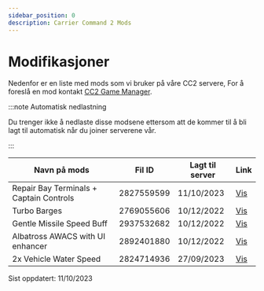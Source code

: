 ```yaml
---
sidebar_position: 0
description: Carrier Command 2 Mods
---
```


# Modifikasjoner
Nedenfor er en liste med mods som vi bruker på våre CC2 servere, For å foreslå en mod kontakt <a href="https://trickys.gg/staffteam"> CC2 Game Manager</a>.

:::note Automatisk nedlastning

Du trenger ikke å nedlaste disse modsene ettersom att de kommer til å bli lagt til automatisk når du joiner serverene vår.

:::

| Navn på mods                            | Fil ID     | Lagt til server | Link                                                                     |
| --------------------------------------- | ---------- | --------------- | ------------------------------------------------------------------------ |
| Repair Bay Terminals + Captain Controls | 2827559599 | 11/10/2023      | [Vis](https://steamcommunity.com/sharedfiles/filedetails/?id=2827559599) |
| Turbo Barges                            | 2769055606 | 10/12/2022      | [Vis](https://steamcommunity.com/sharedfiles/filedetails/?id=2769055606) |
| Gentle Missile Speed Buff               | 2937532682 | 10/12/2022      | [Vis](https://steamcommunity.com/sharedfiles/filedetails/?id=2937532682) |
| Albatross AWACS with UI enhancer        | 2892401880 | 10/12/2022      | [Vis](https://steamcommunity.com/sharedfiles/filedetails/?id=2892401880) |
| 2x Vehicle Water Speed                  | 2824714936 | 27/09/2023      | [Vis](https://steamcommunity.com/sharedfiles/filedetails/?id=2824714936) |

Sist oppdatert: 11/10/2023